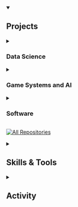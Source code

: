 <details open>
  <summary><h2>Projects</h2></summary>

  <details>
    <summary><h3>Data Science</h3></summary>
      <p align="left">
        <a href="https://github.com/CharlesO55/Music_Genre_Classifiers"><img width="33%" src="https://denvercoder1-github-readme-stats.vercel.app/api/pin/?username=CharlesO55&repo=Music_Genre_Classifiers&theme=react&hide_border=true" alt="Music_Genre_Classifiers"></a>
        <a href="https://github.com/CharlesO55/Nationwide_Dashboard_WebApp"><img width="33%" src="https://denvercoder1-github-readme-stats.vercel.app/api/pin/?username=CharlesO55&repo=Nationwide_Dashboard_WebApp&theme=react&hide_border=true" alt="Nationwide_Dashboard_WebApp"></a>
        <a href="https://github.com/dovodv/Predicting-MRT-3-Ridership-through-Machine-Learning"><img width="33%" src="https://denvercoder1-github-readme-stats.vercel.app/api/pin/?username=dovodv&repo=Predicting-MRT-3-Ridership-through-Machine-Learning&theme=react&hide_border=true" alt="Predicting-MRT-3-Ridership-through-Machine-Learning"></a>
        <a href="https://github.com/CharlesO55/VA_Casting_Recommender_System"><img width="33%" src="https://denvercoder1-github-readme-stats.vercel.app/api/pin/?username=CharlesO55&repo=VA_Casting_Recommender_System&theme=react&hide_border=true" alt="VA_Casting_Recommender_System"></a>
        <a href="https://github.com/CharlesO55/CAPIET-Framework"><img width="33%" src="https://denvercoder1-github-readme-stats.vercel.app/api/pin/?username=CharlesO55&repo=CAPIET-Framework&theme=react&hide_border=true" alt="CAPIET-Framework"></a>
      </p>
  </details>


  <details>
    <summary><h3>Game Systems and AI</h3></summary>
      <p align="left">
        <a href="https://github.com/CharlesO55/GDAPDEV-Mobile_RPG"><img width="33%" src="https://denvercoder1-github-readme-stats.vercel.app/api/pin/?username=CharlesO55&repo=GDAPDEV-Mobile_RPG&theme=react&hide_border=true" alt="GDAPDEV-Mobile_RPG"></a>
        <a href="https://github.com/CharlesO55/GGJ-2024"><img width="33%" src="https://denvercoder1-github-readme-stats.vercel.app/api/pin/?username=CharlesO55&repo=GGJ-2024&theme=react&hide_border=true" alt="GGJ-2024"></a>
        <a href="https://github.com/CharlesO55/Android_Augmented_Reality"><img width="33%" src="https://denvercoder1-github-readme-stats.vercel.app/api/pin/?username=CharlesO55&repo=Android_Augmented_Reality&theme=react&hide_border=true" alt="Android_Augmented_Reality"></a>
      </p>
  </details>

  <details>
    <summary><h3>Software</h3></summary>
      <p align="left">
        <a href="https://github.com/CharlesO55/GDINFMG_GenshinDatabase"><img width="33%" src="https://denvercoder1-github-readme-stats.vercel.app/api/pin/?username=CharlesO55&repo=GDINFMG_GenshinDatabase&theme=react&hide_border=true" alt="GDINFMG_GenshinDatabase"></a>
        <a href="https://github.com/CharlesO55/GDNETWK-WikiLinks_Game"><img width="33%" src="https://denvercoder1-github-readme-stats.vercel.app/api/pin/?username=CharlesO55&repo=GDNETWK-WikiLinks_Game&theme=react&hide_border=true" alt="GDNETWK-WikiLinks_Game"></a>
      </p>
  </details>
  
</details>

<a href="https://github.com/CharlesO55?tab=repositories&"><img alt="All Repositories" title="All Repositories" src="https://custom-icon-badges.demolab.com/badge/-Click%20Here%20For%20All%20My%20Repos-1F222E?style=for-the-badge&logoColor=white&logo=repo"/></a>


<details>
  <summary><h2>Skills & Tools</h2></summary>
  
  <h3>Languages</h3>

  <p>
    <a href="https://github.com/search?q=user%3ADenverCoder1+language%3Abash"><img alt="Bash" src="https://img.shields.io/badge/Bash-121011.svg?logo=gnu-bash&logoColor=white"></a>
    <a href="https://github.com/search?q=user%3ADenverCoder1+language%3Ac"><img alt="C" src="https://custom-icon-badges.demolab.com/badge/C-03599C.svg?logo=c-in-hexagon&logoColor=white"></a>
    <a href="https://github.com/search?q=user%3ADenverCoder1+language%3Acpp"><img alt="C++" src="https://custom-icon-badges.demolab.com/badge/C++-9C033A.svg?logo=cpp2&logoColor=white"></a>
    <a href="https://github.com/search?q=user%3ADenverCoder1+language%3Acsharp"><img alt="C#" src="https://custom-icon-badges.demolab.com/badge/C%23-68217A.svg?logo=cs2&logoColor=white"></a>
    <a href="https://github.com/search?q=user%3ADenverCoder1+language%3Acss"><img alt="CSS" src="https://img.shields.io/badge/CSS-1572B6.svg?logo=css3&logoColor=white"></a>
    <a href="https://github.com/search?q=user%3ADenverCoder1+language%3Ags"><img alt="Google Apps Script" src="https://custom-icon-badges.demolab.com/badge/Google%20Apps%20Script-02569B.svg?logo=gs&logoColor=white"></a>
    <a href="https://github.com/search?q=user%3ADenverCoder1+language%3Ahtml"><img alt="HTML" src="https://img.shields.io/badge/HTML-E34F26.svg?logo=html5&logoColor=white"></a>
    <a href="https://github.com/search?q=user%3ADenverCoder1+language%3Amarkdown"><img alt="Markdown" src="https://img.shields.io/badge/Markdown-000000.svg?logo=markdown&logoColor=white"></a>
    <a href="https://github.com/search?q=user%3ADenverCoder1+language%3Aphp"><img alt="PHP" src="https://img.shields.io/badge/PHP-777BB4.svg?logo=php&logoColor=white"></a>
    <a href="https://github.com/search?q=user%3ADenverCoder1+language%3Apython"><img alt="Python" src="https://img.shields.io/badge/Python-14354C.svg?logo=python&logoColor=white"></a>
    <a href="https://github.com/search?q=user%3ADenverCoder1+language%3Asql"><img alt="SQL" src="https://custom-icon-badges.demolab.com/badge/SQL-025E8C.svg?logo=database&logoColor=white"></a>        
  </p>
    
  <h3>Libraries</h3>
  
  <p>
    <a href="#"><img alt="Arduino" src="https://img.shields.io/badge/-Arduino-00979D?logo=Arduino&logoColor=white"></a>
    <a href="#"><img alt="NumPy" src="https://img.shields.io/badge/Numpy-013243.svg?logo=numpy&logoColor=white"></a>
    <a href="#"><img alt="Pandas" src="https://img.shields.io/badge/Pandas-150458.svg?logo=pandas&logoColor=white"></a>    
  </p>
  
  <h3>Software and Tools</h3>

  <p>
      <a href="#"><img alt="Adobe" src="https://img.shields.io/badge/Adobe-FF0000.svg?logo=adobe&logoColor=white"></a>
      <a href="#"><img alt="Android" src="https://img.shields.io/badge/Android-3DDC84?logo=android&logoColor=white"></a>
      <a href="#"><img alt="GitHub Desktop" src="https://img.shields.io/badge/GitHub%20Desktop-8034A9.svg?logo=github&logoColor=white"></a>
      <a href="#"><img alt="Google Sheets" src="https://img.shields.io/badge/Sheets-34A853.svg?logo=google%20sheets&logoColor=white"></a>
      <a href="#"><img alt="Jupyter" src="https://img.shields.io/badge/Jupyter-F37626.svg?logo=Jupyter&logoColor=white"></a>
      <a href="#"><img alt="OBS Studio" src="https://img.shields.io/badge/-OBS-302E31?logo=obs-studio&logoColor=white"></a>
      <a href="#"><img alt="Visual Studio Code" src="https://img.shields.io/badge/Visual%20Studio%20Code-0078d7.svg?logo=visual-studio-code&logoColor=white"></a>
  </p>
  
</details>

<details> 
  <summary><h2>Activity</h2></summary>

  [![Charles' github activity graph](https://github-readme-activity-graph.vercel.app/graph?username=CharlesO55&theme=react)](https://github.com/ashutosh00710/github-readme-activity-graph)

  <a href="https://github.com/anuraghazra/github-readme-stats"><img alt="Charles' Github Stats" src="https://denvercoder1-github-readme-stats.vercel.app/api/?username=CharlesO55&show_icons=true&include_all_commits=true&count_private=true&theme=react&hide_border=true&hide=contribs,prs" height="192px"/></a>
  <a href="https://github.com/anuraghazra/github-readme-stats"><img alt="Charles's Top Languages" src="https://denvercoder1-github-readme-stats.vercel.app/api/top-langs/?username=CharlesO55&langs_count=8&layout=compact&theme=react&hide_border=true&hide=Jupyter%20Notebook,Roff" height="192px"/></a>
  <br/>
  
  Activity Dashboard by [Ashutosh](https://github.com/ashutosh00710/github-readme-activity-graph)<br>
  Profile by [anuraghazra](https://github.com/anuraghazra/github-readme-stats)
</details>
